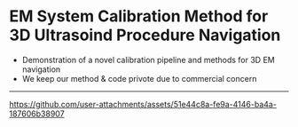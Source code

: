 # EM System Calibration Method for 3D Ultrasoind Procedure Navigation
- Demonstration of a novel calibration pipeline and methods for 3D EM navigation
- We keep our method & code privote due to commercial concern
***
https://github.com/user-attachments/assets/51e44c8a-fe9a-4146-ba4a-187606b38907
